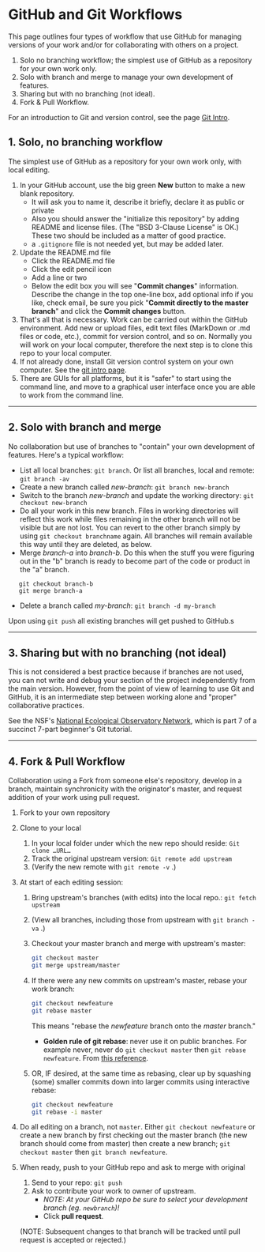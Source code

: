 # GitHub and Git Workflows

This page outlines four types of workflow that use GitHub for managing versions of your work and/or for collaborating with others on a project.

1. Solo no branching workflow; the simplest use of GitHub as a repository for your own work only.
2. Solo with branch and merge to manage your own development of features.
3. Sharing but with no branching (not ideal).
4. Fork & Pull Workflow.

For an introduction to Git and version control, see the page [Git Intro](tut-git-intro.md).

## 1. Solo, no branching workflow

The simplest use of GitHub as a repository for your own work only, with local editing.

1. In your GitHub account, use the big green **New** button to make a new blank repository.
   * It will ask you to name it, describe it briefly, declare it as public or private
   * Also you should answer the "initialize this repository" by adding README and license files. (The "BSD 3-Clause License" is OK.) These two should be included as a matter of good practice.
   * a `.gitignore` file is not needed yet, but may be added later.
2. Update the README.md file
   * Click the README.md file
   * Click the edit pencil icon
   * Add a line or two
   * Below the edit box you will see "**Commit changes**" information. Describe the change in the top one-line box, add optional info if you like, check email, be sure you pick "**Commit directly to the master branch**" and click the **Commit changes** button.
3. That's all that is necessary. Work can be carried out within the GitHub environment. Add new or upload files, edit text files (MarkDown or .md files or code, etc.), commit for version control, and so on. Normally you will work on your local computer, therefore the next step is to clone this repo to your local computer.
4. If not already done, install Git version control system on your own computer. See the [git intro page](./tut-git-intro.md).
5. There are GUIs for all platforms, but it is "safer" to start using the command line, and move to a graphical user interface once you are able to work from the command line.

---

## 2. Solo with branch and merge

No collaboration but use of branches to "contain" your own development of features. Here's a typical workflow:

* List all local branches: `git branch`. Or list all branches, local and remote: `git branch -av`
* Create a new branch called _new-branch_: `git branch new-branch`
* Switch to the branch _new-branch_ and update the working directory: `git checkout new-branch`
* Do all your work in this new branch. Files in working directories will reflect this work while files remaining in the other branch will not be visible but are not lost. You can revert to the other branch simply by using `git checkout branchname` again. All branches will remain available this way until they are deleted, as below.
* Merge _branch-a_ into _branch-b_. Do this when the stuff you were figuring out in the "b" branch is ready to become part of the code or product in the "a" branch.

```
   git checkout branch-b
   git merge branch-a
```

* Delete a branch called _my-branch_: `git branch -d my-branch`

Upon using `git push` all existing branches will get pushed to GitHub.s

---

## 3. Sharing but with no branching (not ideal)

This is not considered a best practice because if branches are not used, you can not write and debug your section of the project independently from the main version. However, from the point of view of learning to use Git and GitHub, it is an intermediate step between working alone and "proper" collaborative practices.

See the NSF's [National Ecological Observatory Network](https://www.neonscience.org/git-setup-remote), which is part 7 of a succinct 7-part beginner's Git tutorial.

---

## 4. Fork & Pull Workflow

Collaboration using a Fork from someone else's repository, develop in a branch, maintain synchronicity with the originator's master, and request addition of your work using pull request.

1. Fork to your own repository
2. Clone to your local
   1. In your local folder under which the new repo should reside: `Git clone …URL…`
   2. Track the original upstream version: `Git remote add upstream`
   3. (Verify the new remote with `git remote -v` .)
3. At start of each editing session:
   1. Bring upstream's branches (with edits) into the local repo.: `git fetch upstream`
   2. (View all branches, including those from upstream with `git branch -va` .)
   3. Checkout your master branch and merge with upstream's master:

      ```bash
      git checkout master
      git merge upstream/master
      ```

   4. If there were any new commits on upstream's master, rebase your work branch:

      ```bash
      git checkout newfeature
      git rebase master
      ```

      This means "rebase the _newfeature_ branch onto the _master_ branch."
      * **Golden rule of git rebase**: never use it on public branches. For example never, never do `git checkout master` then `git rebase newfeature`. From [this reference](https://www.atlassian.com/git/tutorials/merging-vs-rebasing#the-golden-rule-of-rebasing).

   5. OR, IF desired, at the same time as rebasing, clear up by squashing (some) smaller commits down into larger commits using interactive rebase:

      ```bash
      git checkout newfeature
      git rebase -i master
      ```

4. Do all editing on a branch, not `master`. Either `git checkout newfeature` or create a new branch by first checking out the master branch (the new branch should come from master) then create a new branch; `git checkout master` then `git branch newfeature`.

5. When ready, push to your GitHub repo and ask to merge with original
   1. Send to your repo: `git push`
   2. Ask to contribute your work to owner of upstream.
       * _NOTE: At your GitHub repo be sure to select your development branch (eg. `newbranch`)!_
       * Click **pull request**.

   (NOTE: Subsequent changes to that branch will be tracked until pull request is accepted or rejected.)
